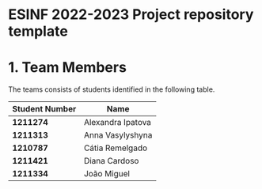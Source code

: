 ESINF 2022-2023 Project repository template
===========================================
# 1. Team Members

The teams consists of students identified in the following table.

| Student Number | Name              |
|----------------|-------------------|
| **1211274**    | Alexandra Ipatova |
| **1211313**    | Anna Vasylyshyna  |
| **1210787**    | Cátia Remelgado   |
| **1211421**    | Diana Cardoso     |
| **1211334**    | João Miguel       |



